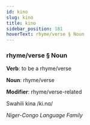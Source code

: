 ```yaml
---
id: kino
slug: kino
title: kino
sidebar_position: 181
hoverText: rhyme/verse § Noun
---
```


### rhyme/verse § Noun

**Verb**: to be a rhyme/verse

**Noun**: rhyme/verse

**Modifier**: rhyme/verse-related

Swahili kina /ki.nɑ/

*Niger-Congo Language Family*